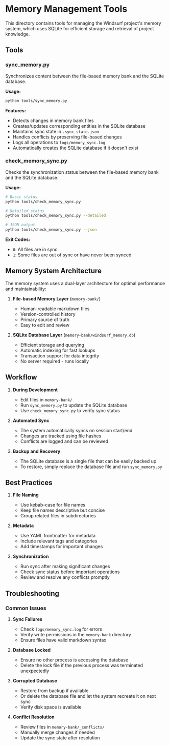 # Memory Management Tools

This directory contains tools for managing the Windsurf project's memory system, which uses SQLite for efficient storage and retrieval of project knowledge.

## Tools

### sync_memory.py

Synchronizes content between the file-based memory bank and the SQLite database.

**Usage:**

```bash
python tools/sync_memory.py
```

**Features:**

- Detects changes in memory bank files
- Creates/updates corresponding entities in the SQLite database
- Maintains sync state in `.sync_state.json`
- Handles conflicts by preserving file-based changes
- Logs all operations to `logs/memory_sync.log`
- Automatically creates the SQLite database if it doesn't exist

### check_memory_sync.py

Checks the synchronization status between the file-based memory bank and the SQLite database.

**Usage:**

```bash
# Basic status
python tools/check_memory_sync.py

# Detailed status
python tools/check_memory_sync.py --detailed

# JSON output
python tools/check_memory_sync.py --json
```

**Exit Codes:**

- `0`: All files are in sync
- `1`: Some files are out of sync or have never been synced

## Memory System Architecture

The memory system uses a dual-layer architecture for optimal performance and maintainability:

1. **File-based Memory Layer** (`memory-bank/`)
   - Human-readable markdown files
   - Version-controlled history
   - Primary source of truth
   - Easy to edit and review

2. **SQLite Database Layer** (`memory-bank/windsurf_memory.db`)
   - Efficient storage and querying
   - Automatic indexing for fast lookups
   - Transaction support for data integrity
   - No server required - runs locally

## Workflow

1. **During Development**
   - Edit files in `memory-bank/`
   - Run `sync_memory.py` to update the SQLite database
   - Use `check_memory_sync.py` to verify sync status

2. **Automated Sync**
   - The system automatically syncs on session start/end
   - Changes are tracked using file hashes
   - Conflicts are logged and can be reviewed

3. **Backup and Recovery**
   - The SQLite database is a single file that can be easily backed up
   - To restore, simply replace the database file and run `sync_memory.py`

## Best Practices

1. **File Naming**
   - Use kebab-case for file names
   - Keep file names descriptive but concise
   - Group related files in subdirectories

2. **Metadata**
   - Use YAML frontmatter for metadata
   - Include relevant tags and categories
   - Add timestamps for important changes

3. **Synchronization**
   - Run sync after making significant changes
   - Check sync status before important operations
   - Review and resolve any conflicts promptly

## Troubleshooting

### Common Issues

1. **Sync Failures**
   - Check `logs/memory_sync.log` for errors
   - Verify write permissions in the `memory-bank` directory
   - Ensure files have valid markdown syntax

2. **Database Locked**
   - Ensure no other process is accessing the database
   - Delete the lock file if the previous process was terminated unexpectedly

3. **Corrupted Database**
   - Restore from backup if available
   - Or delete the database file and let the system recreate it on next sync
   - Verify disk space is available

4. **Conflict Resolution**
   - Review files in `memory-bank/_conflicts/`
   - Manually merge changes if needed
   - Update the sync state after resolution
